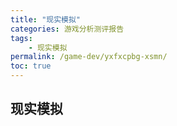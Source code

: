 ```yaml
---
title: "现实模拟"
categories: 游戏分析测评报告
tags:
    - 现实模拟
permalink: /game-dev/yxfxcpbg-xsmn/
toc: true
---
```


## 现实模拟


